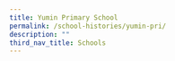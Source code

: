 ```yaml
---
title: Yumin Primary School
permalink: /school-histories/yumin-pri/
description: ""
third_nav_title: Schools
---
```

